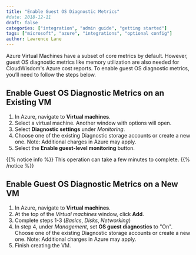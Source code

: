```yaml
---
title: "Enable Guest OS Diagnostic Metrics"
#date: 2018-12-11
draft: false
categories: ["integration", "admin guide", "getting started"]
tags: ["microsoft", "azure", "integrations", "optional config"]
author: Lawrence Lane
---
```


Azure Virtual Machines have a subset of core metrics by default. However, guest OS diagnostic metrics like memory utilization are also needed for CloudWisdom's Azure cost reports. To enable guest OS diagnostic metrics, you’ll need to follow the steps below.

## Enable Guest OS Diagnostic Metrics on an Existing VM
1. In Azure, navigate to **Virtual machines**.
2. Select a virtual machine. Another window with options will open.
3. Select **Diagnostic settings** under *Monitoring*.
4. Choose one of the existing Diagnostic storage accounts or create a new one. Note: Additional charges in Azure may apply.
5. Select the **Enable guest-level monitoring** button.


{{% notice info %}}
This operation can take a few minutes to complete.
{{% /notice %}}

## Enable Guest OS Diagnostic Metrics on a New VM
1. In Azure, navigate to **Virtual machines**.
2. At the top of the _Virtual machines_ window, click **Add**.
3. Complete steps 1-3 (*Basics*, *Disks*, *Networking*)
4. In step 4, under _Management_, set **OS guest diagnostics** to "On". Choose one of the existing Diagnostic storage accounts or create a new one. Note: Additional charges in Azure may apply.
5. Finish creating the VM.
